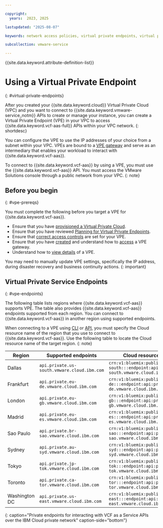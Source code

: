 ```yaml
---

copyright:
  years:  2023, 2025

lastupdated: "2025-08-07"

keywords: network access policies, virtual private endpoints, virtual private gateway, VPE

subcollection: vmware-service

---
```


{{site.data.keyword.attribute-definition-list}}

# Using a Virtual Private Endpoint
{: #virtual-private-endpoints}

After you created your {{site.data.keyword.cloud}} Virtual Private Cloud (VPC) and you want to connect to {{site.data.keyword.vmware-service_notm}} APIs to create or manage your instance, you can create a Virtual Private Endpoint (VPE) in your VPC to access {{site.data.keyword.vcf-aas-full}} APIs within your VPC network.
{: shortdesc}

You can configure the VPE to use the IP addresses of your choice from a subnet within your VPC. VPEs are bound to a [VPE gateway](/docs/vpc?topic=vpc-about-vpe) and serve as an intermediary that enables your workload to interact with {{site.data.keyword.vcf-aas}}.

To connect to {{site.data.keyword.vcf-aas}} by using a VPE, you must use the {{site.data.keyword.vcf-aas}} API. You must access the VMware Solutions console through a public network from your VPC.
{: note}

## Before you begin
{: #vpe-prereqs}

You must complete the following before you target a VPE for {{site.data.keyword.vcf-aas}}.

- Ensure that you have [provisioned a Virtual Private Cloud](/docs/vpc?topic=vpc-getting-started).
- Ensure that you have reviewed [Planning for Virtual Private Endpoints](/docs/vpc?topic=vpc-planning-considerations).
- Ensure that [correct access controls](/docs/vpc?topic=vpc-vpe-iam) are set for your VPE.
- Ensure that you have [created](/docs/vpc?topic=vpc-ordering-endpoint-gateway) and understand how to [access](/docs/vpc?topic=vpc-accessing-vpe-after-setup) a VPE gateway.
- Understand how to [view details](/docs/vpc?topic=vpc-vpe-viewing-details-of-an-endpoint-gateway) of a VPE.

You may need to manually update VPE settings, specifically the IP address, during disaster recovery and business continuity actions.
{: important}

## Virtual Private Service Endpoints
{: #vpe-endpoints}

The following table lists regions where {{site.data.keyword.vcf-aas}} supports VPE. The table also provides {{site.data.keyword.vcf-aas}} endpoints supported from each region. You can connect to {{site.data.keyword.vcf-aas}} in another region using supported endpoints.

When connecting to a VPE using [CLI](/docs/vpc?topic=vpc-ordering-endpoint-gateway&interface=cli)
or [API](/docs/vpc?topic=vpc-ordering-endpoint-gateway&interface=api), you must specify the Cloud resource name of the region that you  use to connect to {{site.data.keyword.vcf-aas}}. Use the following table to locate the Cloud resource name of the target region.
{: note}

| Region     | Supported endpoints   | Cloud resource name    |
|------------|----------------------------------|------------------------|
| Dallas | `api.private.us-south.vmware.cloud.ibm.com` |`crn:v1:bluemix:public:vmware:us-south:::endpoint:api:private.us-south.vmware.cloud.ibm.com` |
| Frankfurt | `api.private.eu-de.vmware.cloud.ibm.com` | `crn:v1:bluemix:public:vmware:eu-de:::endpoint:api:private.eu-de.vmware.cloud.ibm.com` |
| London | `api.private.eu-gb.vmware.cloud.ibm.com` | `crn:v1:bluemix:public:vmware:eu-gb:::endpoint:api:private.eu-gb.vmware.cloud.ibm.com` |
| Madrid | `api.private.eu-es.vmware.cloud.ibm.com` | `crn:v1:bluemix:public:vmware:eu-es:::endpoint:api:private.eu-es.vmware.cloud.ibm.com` |
| Sao Paulo | `api.private.br-sao.vmware.cloud.ibm.com` | `crn:v1:bluemix:public:vmware:br-sao:::endpoint:api:private.br-sao.vmware.cloud.ibm.com` |
| Sydney | `api.private.au-syd.vmware.cloud.ibm.com` | `crn:v1:bluemix:public:vmware:au-syd:::endpoint:api:private.au-syd.vmware.cloud.ibm.com` |
| Tokyo | `api.private.jp-tok.vmware.cloud.ibm.com` | `crn:v1:bluemix:public:vmware:jp-tok:::endpoint:api:private.jp-tok.vmware.cloud.ibm.com` |
| Toronto | `api.private.ca-tor.vmware.cloud.ibm.com` | `crn:v1:bluemix:public:vmware:ca-tor:::endpoint:api:private.ca-tor.vmware.cloud.ibm.com` |
| Washington DC | `api.private.us-east.vmware.cloud.ibm.com` | `crn:v1:bluemix:public:vmware:us-east:::endpoint:api:private.us-east.vmware.cloud.ibm.com` |
{: caption="Private endpoints for interacting with VCF as a Service APIs over the IBM Cloud private network" caption-side="bottom"}

